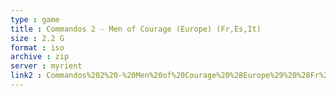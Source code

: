```yaml
---
type : game
title : Commandos 2 - Men of Courage (Europe) (Fr,Es,It)
size : 2.2 G
format : iso
archive : zip
server : myrient
link2 : Commandos%202%20-%20Men%20of%20Courage%20%28Europe%29%20%28Fr%2CEs%2CIt%29
---
```

